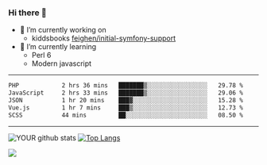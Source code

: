 ### Hi there 👋

- 🔭 I’m currently working on
  - kiddsbooks [feighen/initial-symfony-support](https://github.com/noondaysun/kiddsbooks.com/tree/feighen/initial-symfony-support)
- 🌱 I’m currently learning
  - Perl 6
  - Modern javascript

---
<!--START_SECTION:waka-->

```txt
PHP            2 hrs 36 mins   ███████▒░░░░░░░░░░░░░░░░░   29.78 %
JavaScript     2 hrs 33 mins   ███████▒░░░░░░░░░░░░░░░░░   29.06 %
JSON           1 hr 20 mins    ███▓░░░░░░░░░░░░░░░░░░░░░   15.28 %
Vue.js         1 hr 7 mins     ███▒░░░░░░░░░░░░░░░░░░░░░   12.73 %
SCSS           44 mins         ██░░░░░░░░░░░░░░░░░░░░░░░   08.50 %
```

<!--END_SECTION:waka-->
---
![YOUR github stats](https://github-readme-stats.vercel.app/api?username=noondaysun&show_icons=true&theme=onedark) [![Top Langs](https://github-readme-stats.vercel.app/api/top-langs/?username=noondaysun&layout=compact&theme=onedark)](https://github.com/anuraghazra/github-readme-stats)

[<img src="https://img.shields.io/badge/linkedin-%230077B5.svg?&style=for-the-badge&logo=linkedin&logoColor=white" />](https://www.linkedin.com/in/feighen-oosterbroek-9630a514a/)

<!--
**noondaysun/noondaysun** is a ✨ _special_ ✨ repository because its `README.md` (this file) appears on your GitHub profile.

Here are some ideas to get you started:

- 🔭 I’m currently working on ...
- 🌱 I’m currently learning ...
- 👯 I’m looking to collaborate on ...
- 🤔 I’m looking for help with ...
- 💬 Ask me about ...
- 📫 How to reach me: ...
- 😄 Pronouns: ...
- ⚡ Fun fact: ...
-->
